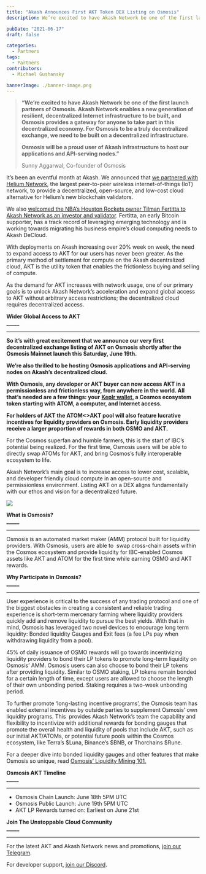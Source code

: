 ```yaml
---
title: "Akash Announces First AKT Token DEX Listing on Osmosis"
description: We’re excited to have Akash Network be one of the first launch partners of Osmosis. Akash Network enables a new generation of resilient, decentralized Internet infrastructure to be built, and Osmosis provides a gateway for anyone to take part in this decentralized economy.

pubDate: "2021-06-17"
draft: false

categories:
  - Partners
tags:
  - Partners
contributors:
  - Michael Gushansky

bannerImage: ./banner-image.png
---
```


> **“We’re excited to have Akash Network be one of the first launch partners of Osmosis. Akash Network enables a new generation of resilient, decentralized Internet infrastructure to be built, and Osmosis provides a gateway for anyone to take part in this decentralized economy. For Osmosis to be a truly decentralized exchange, we need to be built on a decentralized infrastructure.**
>
> **Osmosis will be a proud user of Akash infrastructure to host our applications and API-serving nodes.”**
>
> Sunny Aggarwal, Co-founder of Osmosis

It’s been an eventful month at Akash. We announced that [we partnered with Helium Network](https://akash.network/blog/akash-network-provides-decentralized-cloud-to-the-largest-internet-of-things-iot), the largest peer-to-peer wireless internet-of-things (IoT) network, to provide a decentralized, open-source, and low-cost cloud alternative for Helium’s new blockchain validators.

We also [welcomed the NBA’s Houston Rockets owner Tilman Fertitta to Akash Network as an investor and validator](https://www.investing.com/news/cryptocurrency-news/nbas-houston-rockets-owner-to-validate-blocks-for-the-akash-network-2527433). Fertitta, an early Bitcoin supporter, has a track record of leveraging emerging technology and is working towards migrating his business empire’s cloud computing needs to Akash DeCloud.

With deployments on Akash increasing over 20% week on week, the need to expand access to AKT for our users has never been greater. As the primary method of settlement for compute on the Akash decentralized cloud, AKT is the utility token that enables the frictionless buying and selling of compute.

As the demand for AKT increases with network usage, one of our primary goals is to unlock Akash Network’s acceleration and expand global access to AKT without arbitrary access restrictions; the decentralized cloud requires decentralized access.

**Wider Global Access to AKT**  
**\_\_\_\_\_**

---

**So it’s with great excitement that we announce our very first decentralized exchange listing of AKT on Osmosis shortly after the Osmosis Mainnet launch this Saturday, June 19th.**

**We’re also thrilled to be hosting Osmosis applications and API-serving nodes on Akash’s decentralized cloud.**

**With Osmosis, any developer or AKT buyer can now access AKT in a permissionless and frictionless way, from anywhere in the world. All that’s needed are a few things: your** [**Keplr wallet**](https://keplr.app/)**, a Cosmos ecosystem token starting with ATOM, a computer, and Internet access.**

**For holders of AKT the ATOM<>AKT pool will also feature lucrative incentives for liquidity providers on Osmosis. Early liquidity providers receive a larger proportion of rewards in both OSMO and AKT.**

For the Cosmos superfan and humble farmers, this is the start of IBC’s potential being realized. For the first time, Osmosis users will be able to  directly swap ATOMs for AKT, and bring Cosmos’s fully interoperable ecosystem to life.

Akash Network’s main goal is to increase access to lower cost, scalable, and developer friendly cloud compute in an open-source and permissionless environment. Listing AKT on a DEX aligns fundamentally with our ethos and vision for a decentralized future.

![](https://www.datocms-assets.com/45776/1623890938-1wkfqvrq3idonzv6tuyqttq.png)

**What is Osmosis?**  
**\_\_\_\_\_**

---

Osmosis is an automated market maker (AMM) protocol built for liquidity providers. With Osmosis, users are able to  swap cross-chain assets within the Cosmos ecosystem and provide liquidity for IBC-enabled Cosmos assets like AKT and ATOM for the first time while earning OSMO and AKT rewards.

**Why Participate in Osmosis?**  
**\_\_\_\_\_**

---

User experience is critical to the success of any trading protocol and one of the biggest obstacles in creating a consistent and reliable trading experience is short-term mercenary farming where liquidity providers quickly add and remove liquidity to pursue the best yields. With that in mind, Osmosis has leveraged two novel devices to encourage long term liquidity: Bonded liquidity Gauges and Exit fees (a fee LPs pay when withdrawing liquidity from a pool).

45% of daily issuance of OSMO rewards will go towards incentivizing liquidity providers to bond their LP tokens to promote long-term liquidity on Osmosis’ AMM. Osmosis users can also choose to bond their LP tokens after providing liquidity. Similar to OSMO staking, LP tokens remain bonded for a certain length of time, except users are allowed to choose the length of their own unbonding period. Staking requires a two-week unbonding period.

To further promote ‘long-lasting incentive programs’, the Osmosis team has enabled external incentives by outside parties to supplement Osmosis’ own liquidity programs. This  provides Akash Network’s team the capability and flexibility to incentivize with additional rewards for bonding gauges that promote the overall health and liquidity of pools that include AKT, such as our initial AKT/ATOMs, or potential future pools within the Cosmos ecosystem, like Terra’s $Luna, Binance’s $BNB, or Thorchains $Rune.

For a deeper dive into bonded liquidity gauges and other features that make Osmosis so unique, read [Osmosis’ Liquidity Mining 101.](https://medium.com/osmosis/osmosis-liquidity-mining-101-2fa58d0e9d4d)

**Osmosis AKT Timeline**  
\_\_\_\_\_

---

- Osmosis Chain Launch: June 18th 5PM UTC
- Osmosis Public Launch: June 19th 5PM UTC
- AKT LP Rewards turned on: Earliest on June 21st

**Join The Unstoppable Cloud Community**  
**\_\_\_\_\_**

---

For the latest AKT and Akash Network news and promotions, [join our Telegram](https://t.me/AkashNW).

For developer support, [join our Discord](https://discord.com/invite/DxftX67).
